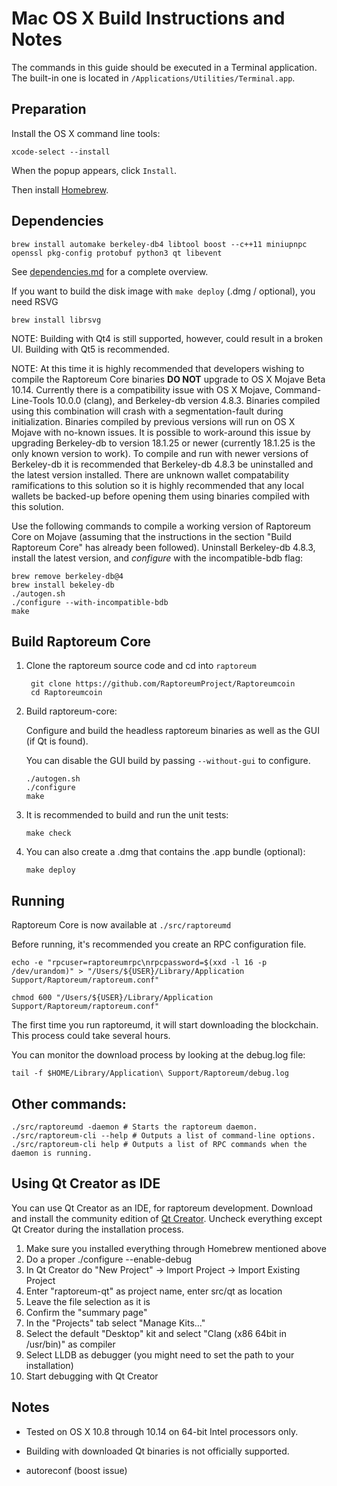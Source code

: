 Mac OS X Build Instructions and Notes
====================================
The commands in this guide should be executed in a Terminal application.
The built-in one is located in `/Applications/Utilities/Terminal.app`.

Preparation
-----------
Install the OS X command line tools:

`xcode-select --install`

When the popup appears, click `Install`.

Then install [Homebrew](https://brew.sh).

Dependencies
----------------------

    brew install automake berkeley-db4 libtool boost --c++11 miniupnpc openssl pkg-config protobuf python3 qt libevent

See [dependencies.md](dependencies.md) for a complete overview.

If you want to build the disk image with `make deploy` (.dmg / optional), you need RSVG

    brew install librsvg

NOTE: Building with Qt4 is still supported, however, could result in a broken UI. Building with Qt5 is recommended.

NOTE: At this time it is highly recommended that developers wishing to compile the Raptoreum Core binaries **DO NOT** upgrade to 
OS X Mojave Beta 10.14.  Currently there is a compatibility issue with OS X Mojave, Command-Line-Tools 10.0.0 (clang), and 
Berkeley-db version 4.8.3.  Binaries compiled using this combination will crash with a segmentation-fault during initialization. 
Binaries compiled by previous versions will run on OS X Mojave with no-known issues.  It is possible to work-around this issue by 
upgrading Berkeley-db to version 18.1.25 or newer (currently 18.1.25 is the only known version to work).  To compile and run with 
newer versions of Berkeley-db it is recommended that Berkeley-db 4.8.3 be uninstalled and the latest version installed.  There are 
unknown wallet compatability ramifications to this solution so it is highly recommended that any local wallets be backed-up before
opening them using binaries compiled with this solution.

Use the following commands to compile a working version of Raptoreum Core on Mojave (assuming that the instructions in the section "Build 
Raptoreum Core" has already been followed).  Uninstall Berkeley-db 4.8.3, install the latest version, and _configure_ with the 
incompatible-bdb flag:

    brew remove berkeley-db@4
    brew install bekeley-db
    ./autogen.sh
    ./configure --with-incompatible-bdb
    make


Build Raptoreum Core
------------------------

1. Clone the raptoreum source code and cd into `raptoreum`

        git clone https://github.com/RaptoreumProject/Raptoreumcoin
        cd Raptoreumcoin

2.  Build raptoreum-core:

    Configure and build the headless raptoreum binaries as well as the GUI (if Qt is found).

    You can disable the GUI build by passing `--without-gui` to configure.

        ./autogen.sh
        ./configure
        make

3.  It is recommended to build and run the unit tests:

        make check

4.  You can also create a .dmg that contains the .app bundle (optional):

        make deploy

Running
-------

Raptoreum Core is now available at `./src/raptoreumd`

Before running, it's recommended you create an RPC configuration file.

    echo -e "rpcuser=raptoreumrpc\nrpcpassword=$(xxd -l 16 -p /dev/urandom)" > "/Users/${USER}/Library/Application Support/Raptoreum/raptoreum.conf"

    chmod 600 "/Users/${USER}/Library/Application Support/Raptoreum/raptoreum.conf"

The first time you run raptoreumd, it will start downloading the blockchain. This process could take several hours.

You can monitor the download process by looking at the debug.log file:

    tail -f $HOME/Library/Application\ Support/Raptoreum/debug.log

Other commands:
-------

    ./src/raptoreumd -daemon # Starts the raptoreum daemon.
    ./src/raptoreum-cli --help # Outputs a list of command-line options.
    ./src/raptoreum-cli help # Outputs a list of RPC commands when the daemon is running.

Using Qt Creator as IDE
------------------------
You can use Qt Creator as an IDE, for raptoreum development.
Download and install the community edition of [Qt Creator](https://www.qt.io/download/).
Uncheck everything except Qt Creator during the installation process.

1. Make sure you installed everything through Homebrew mentioned above
2. Do a proper ./configure --enable-debug
3. In Qt Creator do "New Project" -> Import Project -> Import Existing Project
4. Enter "raptoreum-qt" as project name, enter src/qt as location
5. Leave the file selection as it is
6. Confirm the "summary page"
7. In the "Projects" tab select "Manage Kits..."
8. Select the default "Desktop" kit and select "Clang (x86 64bit in /usr/bin)" as compiler
9. Select LLDB as debugger (you might need to set the path to your installation)
10. Start debugging with Qt Creator

Notes
-----

* Tested on OS X 10.8 through 10.14 on 64-bit Intel processors only.

* Building with downloaded Qt binaries is not officially supported. 

* autoreconf (boost issue)
